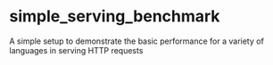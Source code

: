 # simple_serving_benchmark
A simple setup to demonstrate the basic performance for a variety of languages in serving HTTP requests
